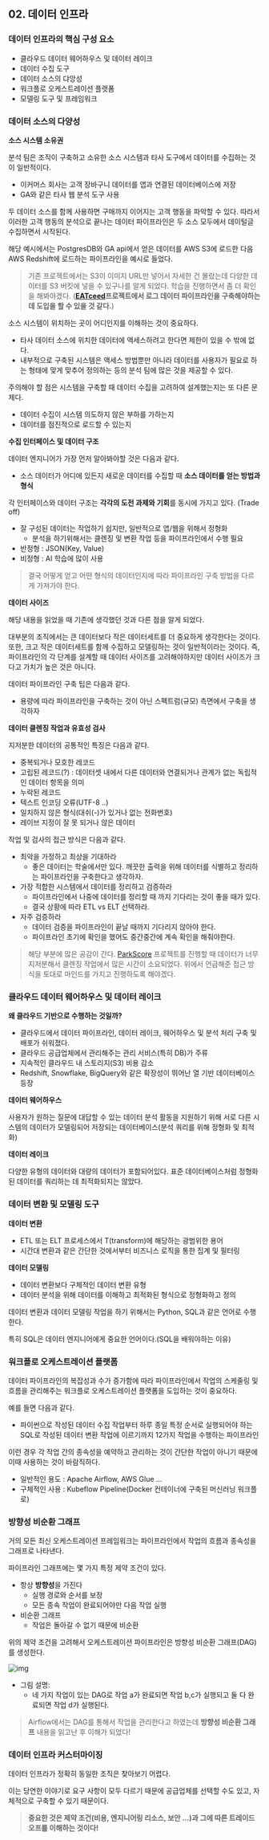 ## 02. 데이터 인프라

### 데이터 인프라의 핵심 구성 요소

- 클라우드 데이터 웨어하우스 및 데이터 레이크
- 데이터 수집 도구
- 데이터 소스의 댜앙성
- 워크플로 오케스트레이션 플랫폼
- 모델링 도구 및 프레임워크

### 데이터 소스의 다양성

**소스 시스템 소유권**

분석 팀은 조직이 구축하고 소유한 소스 시스템과 타사 도구에서 데이터를 수집하는 것이 일반적이다. 

- 이커머스 회사는 고객 장바구니 데이터를 앱과 연결된 데이터베이스에 저장
- GA와 같은 타사 웹 분석 도구 사용

두 데이터 소스를 함께 사용하면 구매까지 이어지는 고객 행동을 파악할 수 있다. 따라서 이러한 고객 행동의 분석으로 끝나는 데이터 파이프라인은 두 소스 모두에서 데이털글 수집하면서 시작된다. 

해당 예시에서는 PostgresDB와 GA api에서 얻은 데이터를 AWS S3에 로드한 다음 AWS Redshift에 로드하는 파이프라인을 예시로 들었다. 

> 기존 프로젝트에서는 S3이 이미지 URL만 넣어서 자세한 건 몰랐는데 다양한 데이터를 S3 버킷에 넣을 수 있구나를 알게 되었다. 학습을 진행하면서 좀 더 확인을 해봐야겠다.   (**[EATceed](https://wwns1411.tistory.com/12)프로젝트에서 로그 데이터 파이프라인을 구축해야하는데 도입을 할 수 있을 것 같다.**) 

소스 시스템이 위치하는 곳이 어디인지를 이해하는 것이 중요하다.

- 타사 데이터 소스에 위치한 데이터에 액세스하려고 한다면 제한이 있을 수 밖에 없다.
- 내부적으로 구축된 시스템은 액세스 방법뿐만 아니라 데이터를 사용자가 필요로 하는 형태에 맞게 맞추어 정의하는 등의 분석 팀에 많은 것을 제공할 수 있다.

주의해야 할 점은 시스템을 구축할 때 데이터 수집을 고려하여 설계했는지는 또 다른 문제다. 

- 데이터 수집이 시스템 의도하지 않은 부하를 가하는지
- 데이터를 점진적으로 로드할 수 있는지

**수집 인터페이스 및 데이터 구조**

데이터 엔지니어가 가장 먼저 알아봐야할 것은 다음과 같다.

- 소스 데이터가 어디에 있든지 새로운 데이터를 수집할 때 **소스 데이터를 얻는 방법과 형식**

각 인터페이스와 데이터 구조는 **각각의 도전 과제와 기회**를 동시에 가지고 있다. (Trade off)

- 잘 구성된 데이터는 작업하기 쉽지만, 일반적으로 앱/웹을 위해서 정형화
    - 분석을 하기위해서는 클렌징 및 변환 작업 등을 파이프라인에서 수행 필요
- 반정형 : JSON(Key, Value)
- 비정형 : AI 학습에 많이 사용

> 결국 어떻게 얻고 어떤 형식의 데이터인지에 따라 파이프라인 구축 방법을 다르게 가져가야 한다. 

**데이터 사이즈**

해당 내용을 읽었을 때 기존에 생각했던 것과 다른 점을 알게 되었다. 

대부분의 조직에서는 큰 데이터보다 작은 데이터세트를 더 중요하게 생각한다는 것이다. 또한, 크고 작은 데이터세트를 함께 수집하고 모델링하는 것이 일반적이라는 것이다. 즉, 파이프라인의 각 단계를 설계할 때 데이터 사이즈를 고려해야하지만 데이터 사이즈가 크다고 가치가 높은 것은 아니다.

데이터 파이프라인 구축 팁은 다음과 같다.

- 용량에 따라 파이프라인을 구축하는 것이 아닌 스펙트럼(규모) 측면에서 구축을 생각하자

**데이터 클렌징 작업과 유효성 검사**

지저분한 데이터의 공통적인 특징은 다음과 같다.

- 중복되거나 모호한 레코드
- 고립된 레코드(?) : 데이터셋 내에서 다른 데이터와 연결되거나 관계가 없는 독립적인 데이터 항목을 의미
- 누락된 레코드
- 텍스트 인코딩 오류(UTF-8 ..)
- 일치하지 않은 형식(대쉬(-)가 있거나 없는 전화번호)
- 레이브 지정이 잘 못 되거나 않은 데이터

작업 및 검사의 접근 방식은 다음과 같다.

- 최악을 가정하고 최상을 기대하라
    - 좋은 데이터는 학술에서만 있다. 깨끗한 출력을 위해 데이터를 식별하고 정리하는 파이프라인을 구축한다고 생각하자.
- 가장 적합한 시스템에서 데이터를 정리하고 검증하라
    - 파이프라인에서 나중에 데이터를 정리할 때 까지 기다리는 것이 좋을 때가 있다.
    - 결국 상황에 따라 ETL vs ELT 선택하라.
- 자주 검증하라
    - 데이터 검증을 파이프라인이 끝날 때까지 기다리지 않아야 한다.
    - 파이프라인 초기에 확인을 했어도 중간중간에 계속 확인을 해줘야한다.

> 해당 부분에 많은 공감이 간다. [ParkScore](https://wwns1411.tistory.com/13) 프로젝트를 진행할 때 데이터가 너무 지저분해서 클렌징 작업에서 많은 시간이 소요되었다. 위에서 언급해준 접근 방식을 토대로 마인드를 가지고 진행하도록 해야겠다.

### 클라우드 데이터 웨어하우스 및 데이터 레이크

**왜 클라우드 기반으로 수행하는 것일까?**

- 클라우드에서 데이터 파이프라인, 데이터 레이크, 웨어하우스 및 분석 처리 구축 및 배포가 쉬워졌다.
- 클라우드 공급업체에서 관리해주는 관리 서비스(특히 DB)가 주류
- 지속적인 클라우드 내 스토리지(S3) 비용 감소
- Redshift, Snowflake, BigQuery와 같은 확장성이 뛰어난 열 기반 데이터베이스 등장

**데이터 웨어하우스**

사용자가 원하는 질문에 대답할 수 있는 데이터 분석 활동을 지원하기 위해 서로 다른 시스템의 데이터가 모델링되어 저장되는 데이터베이스(분석 쿼리를 위해 정형화 및 최적화)

**데이터 레이크**

다양한 유형의 데이터와 대량의 데이터가 포함되어있다. 표준 데이터베이스처럼 정형화된 데이터를 쿼리하는 데 최적화되지는 않았다. 

### 데이터 변환 및 모델링 도구

**데이터 변환**

- ETL 또는 ELT 프로세스에서 T(transform)에 해당하는 광범위한 용어
- 시간대 변환과 같은 간단한 것에서부터 비즈니스 로직을 통한 집계 및 필터링

**데이터 모델링**

- 데이터 변환보다 구체적인 데이터 변환 유형
- 데이터 분석을 위해 데이터를 이해하고 최적화된 형식으로 정형화하고 정의

데이터 변환과 데이터 모델링 작업을 하기 위해서는 Python, SQL과 같은 언어로 수행한다. 

특히 SQL은 데이터 엔지니어에게 중요한 언어이다.(SQL을 배워야하는 이유)

### 워크플로 오케스트레이션 플랫폼

데이터 파이프라인의 복잡성과 수가 증가함에 따라 파이프라인에서 작업의 스케줄링 및 흐름을 관리해주는 워크플로 오케스트레이션 플랫폼을 도입하는 것이 중요하다. 

예를 들면 다음과 같다.

- 파이썬으로 작성된 데이터 수집 작업부터 하루 종일 특정 순서로 실행되어야 하는 SQL로 작성된 데이터 변환 작업에 이르기까지 12가지 작업을 수행하는 파이프라인

이런 경우 각 작업 간의 종속성을 예약하고 관리하는 것이 간단한 작업이 아니기 때문에 이때 사용하는 것이 바람직하다. 

- 일반적인 용도 : Apache Airflow, AWS Glue …
- 구체적인 사용 : Kubeflow Pipeline(Docker 컨테이너에 구축된 머신러닝 워크플로)

### 방향성 비순환 그래프

거의 모든 최신 오케스트레이션 프레임워크는 파이프라인에서 작업의 흐름과 종속성을 그래프로 나타낸다. 

파이프라인 그래프에는 몇 가지 특정 제약 조건이 있다.

- 항상 **방향성**을 가진다
    - 실행 경로와 순서를 보장
    - 모든 종속 작업이 완료되어야만 다음 작업 실행
- 비순환 그래프
    - 작업은 돌아갈 수 없기 때문에 비순환

위의 제약 조건을 고려해서 오케스트레이션 파이프라인은 방향성 비순환 그래프(DAG)를 생성한다. 

![img](https://github.com/user-attachments/assets/7d8fcf8d-036a-4720-9dfd-27197ac4d2a9)


- 그림 설명:
    - 네 가지 작업이 있는 DAG로 작업 a가 완료되면 작업 b,c가 실행되고 둘 다 완료되면 작업 d가 실행된다.

> Airflow에서는 DAG를 통해서 작업을 관리한다고 하였는데 **방향성 비순환 그래프** 내용을 읽고난 후 이해가 되었다!

### 데이터 인프라 커스터마이징

데이터 인프라가 정확히 동일한 조직은 찾아보기 어렵다.

이는 당연한 이야기로 요구 사항이 모두 다르기 때문에 공급업체를 선택할 수도 있고, 자체적으로 구축할 수 있기 때문이다. 

> **중요한 것은 제약 조건(비용, 엔지니어링 리소스, 보안 …)과 그에 따른 트레이드오프를 이해하는 것이다!**

